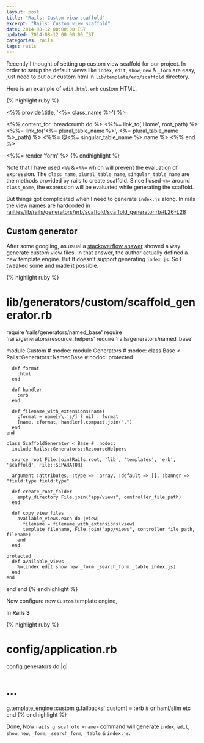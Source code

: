 ```yaml
---
layout: post
title: "Rails: Custom view scaffold"
excerpt: "Rails: Custom view scaffold"
date: 2014-08-12 00:00:00 IST
updated: 2014-08-12 00:00:00 IST
categories: rails
tags: rails
---
```


Recently I thought of setting up custom view scaffold for our project. In order to setup the default views like `index`, `edit`, `show`, `new` &amp; `_form` are easy, just need to put our custom html in `lib/template/erb/scaffold` directory.

Here is an example of `edit.html.erb` custom HTML.

{% highlight ruby %}
<!-- lib/template/erb/scaffold/edit.html.erb -->
<%% provide(:title, '<%= class_name %>') %>

<%% content_for :breadcrumb do %>
    <%%= link_to('Home', root_path) %>
    <%%= link_to('<%= plural_table_name %>', <%= plural_table_name %>_path) %>
    <a class="current"><%%= @<%= singular_table_name %>.name %></a>
<%% end %>

<%%= render 'form' %>
{% endhighlight %}

Note that I have used `<%%` &amp; `<%%=` which will prevent the evaluation of expression.
The `class_name`, `plural_table_name`, `singular_table_name` are the methods provided by rails to create scaffold. Since I used `<%=` around `class_name`, the expression will be evaluated while generating the scaffold.  

But things got complicated when I need to generate `index.js` along. In rails the view names are hardcoded in [railties/lib/rails/generators/erb/scaffold/scaffold_generator.rb#L26-L28](https://github.com/rails/rails/blob/b45b99894a60eda434abec94d133a1cfd8de2dda/railties/lib/rails/generators/erb/scaffold/scaffold_generator.rb#L26-L28)

## Custom generator

After some googling, as usual a [stackoverflow answer](http://stackoverflow.com/a/18533215/250470) showed a way generate custom view files. In that answer, the author actually defined a new template engine. But It doesn't support generating `index.js`. So I tweaked some and made it possible.

{% highlight ruby %}
# lib/generators/custom/scaffold_generator.rb
require 'rails/generators/named_base'
require 'rails/generators/resource_helpers'
require 'rails/generators/named_base'

module Custom # :nodoc:
  module Generators # :nodoc:
    class Base < Rails::Generators::NamedBase #:nodoc:
      protected

      def format
        :html
      end

      def handler
        :erb
      end

      def filename_with_extensions(name)
        cformat = name[/\.js/] ? nil : format
        [name, cformat, handler].compact.join(".")
      end
    end

    class ScaffoldGenerator < Base # :nodoc:
      include Rails::Generators::ResourceHelpers

      source_root File.join(Rails.root, 'lib', 'templates', 'erb', 'scaffold', File::SEPARATOR)

      argument :attributes, :type => :array, :default => [], :banner => "field:type field:type"

      def create_root_folder
        empty_directory File.join("app/views", controller_file_path)
      end

      def copy_view_files
        available_views.each do |view|
          filename = filename_with_extensions(view)
          template filename, File.join("app/views", controller_file_path, filename)
        end
      end

    protected
      def available_views
        %w(index edit show new _form _search_form _table index.js)
      end
    end
  end
end
{% endhighlight %}

Now configure new `Custom` template engine,

In **Rails 3** 

{% highlight ruby %}
# config/application.rb
config.generators do |g|
  # ...
  g.template_engine :custom
  g.fallbacks[:custom] = :erb # or haml/slim etc
end
{% endhighlight %}

Done, Now `rails g scaffold <name>` command will generate `index`, `edit`, `show`, `new`, `_form`, `_search_form`, `_table` &amp; `index.js`.